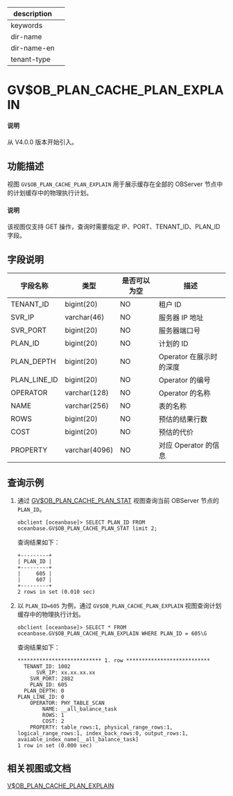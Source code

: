 |description||
|---|---|
|keywords||
|dir-name||
|dir-name-en||
|tenant-type||

# GV$OB_PLAN_CACHE_PLAN_EXPLAIN

<main id="notice" type='explain'>
  <h4>说明</h4>
  <p>从 V4.0.0 版本开始引入。</p>
</main>

## 功能描述

视图 `GV$OB_PLAN_CACHE_PLAN_EXPLAIN` 用于展示缓存在全部的 OBServer 节点中的计划缓存中的物理执行计划。

  <main id="notice" type='explain'>
    <h4>说明</h4>
    <p>该视图仅支持 GET 操作，查询时需要指定 IP、PORT、TENANT_ID、PLAN_ID 字段。</p>
  </main>

## 字段说明

|   **字段名称**   |    **类型**     | **是否可以为空** |      **描述**      |
|--------------|---------------|------------|------------------|
| TENANT_ID    | bigint(20)    | NO         | 租户 ID            |
| SVR_IP       | varchar(46)   | NO         | 服务器 IP 地址        |
| SVR_PORT     | bigint(20)    | NO         | 服务器端口号           |
| PLAN_ID      | bigint(20)    | NO         | 计划的 ID           |
| PLAN_DEPTH   | bigint(20)    | NO         | Operator 在展示时的深度 |
| PLAN_LINE_ID | bigint(20)    | NO         | Operator 的编号     |
| OPERATOR     | varchar(128)  | NO         | Operator 的名称     |
| NAME         | varchar(256)  | NO         | 表的名称             |
| ROWS         | bigint(20)    | NO         | 预估的结果行数          |
| COST         | bigint(20)    | NO         | 预估的代价            |
| PROPERTY     | varchar(4096) | NO         | 对应 Operator 的信息  |

## 查询示例

1. 通过 [GV$OB_PLAN_CACHE_PLAN_STAT](2300.gv-ob_plan_cache_plan_stat-of-sys-tenant.md) 视图查询当前 OBServer 节点的 `PLAN_ID`。

    ```shell
    obclient [oceanbase]> SELECT PLAN_ID FROM oceanbase.GV$OB_PLAN_CACHE_PLAN_STAT limit 2;
    ```

    查询结果如下：

    ```shell
    +---------+
    | PLAN_ID |
    +---------+
    |     605 |
    |     607 |
    +---------+
    2 rows in set (0.010 sec)
    ```

2. 以 `PLAN_ID=605` 为例，通过 `GV$OB_PLAN_CACHE_PLAN_EXPLAIN` 视图查询计划缓存中的物理执行计划。

    ```shell
    obclient [oceanbase]> SELECT * FROM oceanbase.GV$OB_PLAN_CACHE_PLAN_EXPLAIN WHERE PLAN_ID = 605\G
    ```

    查询结果如下：

    ```shell
    *************************** 1. row ***************************
      TENANT_ID: 1002
          SVR_IP: xx.xx.xx.xx
        SVR_PORT: 2882
        PLAN_ID: 605
      PLAN_DEPTH: 0
    PLAN_LINE_ID: 0
        OPERATOR: PHY_TABLE_SCAN
            NAME: __all_balance_task
            ROWS: 1
            COST: 2
        PROPERTY: table_rows:1, physical_range_rows:1, logical_range_rows:1, index_back_rows:0, output_rows:1, avaiable_index_name[__all_balance_task]
    1 row in set (0.000 sec)
    ```

## 相关视图或文档

[V$OB_PLAN_CACHE_PLAN_EXPLAIN](32600.v-ob_plan_cache_plan_explain-of-sys-tenant.md)

